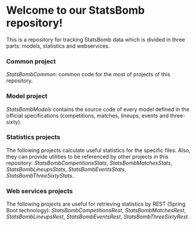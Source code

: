 # Welcome to our StatsBomb repository!

This is a repository for tracking StatsBomb data which is divided in three parts: models, statistics and webservices. 

### Common project

*StatsBombCommon*: common code for the most of projects of this repository.

### Model project

*StatsBombModels* contains the source code of every model defined in the official specifications (competitions, matches, lineups, events and three-sixty).

### Statistics projects

The following projects calculate useful statistics for the specific files. Also, they can provide utilities to be referenced by other projects in this repository: *StatsBombCompetitionsStats*, *StatsBombMatchesStats*, *StatsBombLineupsStats*, *StatsBombEventsStats*, *StatsBombThreeSixtyStats*.

### Web services projects

The following projects are useful for retrieving statistics by REST (Spring Boot technology): *StatsBombCompetitionsRest*, *StatsBombMatchesRest*, *StatsBombLineupsRest*, *StatsBombEventsRest*, *StatsBombThreeSixtyRest*.
